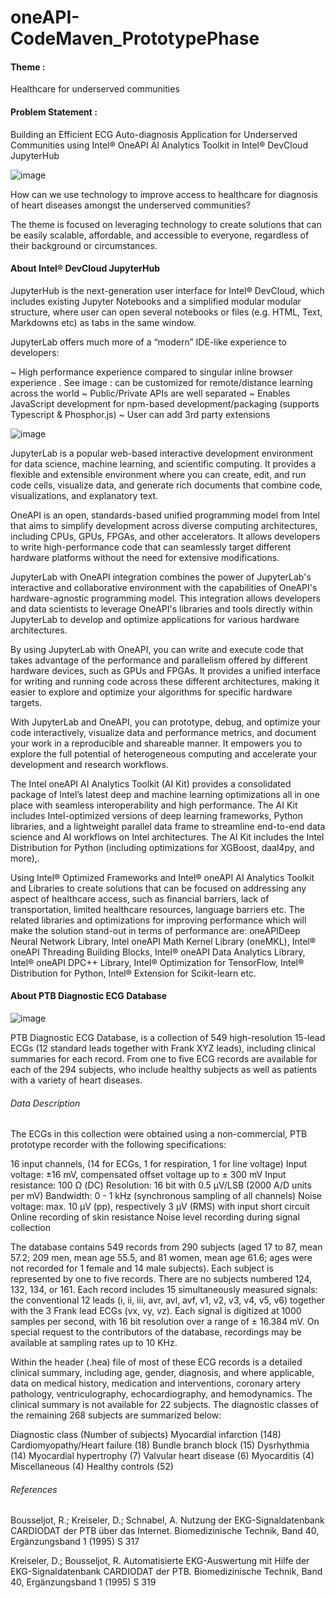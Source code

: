 # oneAPI-CodeMaven_PrototypePhase

#### Theme : 

Healthcare for underserved communities 

#### Problem Statement : 

Building an Efficient ECG Auto-diagnosis Application for Underserved Communities using Intel® OneAPI AI Analytics Toolkit in Intel® DevCloud JupyterHub

![image](https://user-images.githubusercontent.com/70970105/236674030-99e2aba8-2711-4bbc-80d8-6e3285a3fbcd.png)

How can we use technology to improve access to healthcare for diagnosis of heart diseases amongst the underserved communities?

The theme is focused on leveraging technology to create solutions that can be easily scalable, affordable, and accessible to everyone, regardless of their background or circumstances.

#### About Intel® DevCloud JupyterHub

JupyterHub is the next-generation user interface for Intel® DevCloud, which includes existing Jupyter Notebooks and a simplified modular modular structure, where user can open several notebooks or files (e.g. HTML, Text, Markdowns etc) as tabs in the same window.

JupyterLab offers much more of a “modern” IDE-like experience to developers:

~ High performance experience compared to singular inline browser experience . See image : can be customized for remote/distance learning across the world
~ Public/Private APIs are well separated
~ Enables JavaScript development for npm-based development/packaging (supports Typescript & Phosphor.js)
~ User can add 3rd party extensions

![image](https://user-images.githubusercontent.com/70970105/236620109-6958d842-012b-4a0a-9c94-3e8e2120f202.png)

JupyterLab is a popular web-based interactive development environment for data science, machine learning, and scientific computing. It provides a flexible and extensible environment where you can create, edit, and run code cells, visualize data, and generate rich documents that combine code, visualizations, and explanatory text.

OneAPI is an open, standards-based unified programming model from Intel that aims to simplify development across diverse computing architectures, including CPUs, GPUs, FPGAs, and other accelerators. It allows developers to write high-performance code that can seamlessly target different hardware platforms without the need for extensive modifications.

JupyterLab with OneAPI integration combines the power of JupyterLab's interactive and collaborative environment with the capabilities of OneAPI's hardware-agnostic programming model. This integration allows developers and data scientists to leverage OneAPI's libraries and tools directly within JupyterLab to develop and optimize applications for various hardware architectures.

By using JupyterLab with OneAPI, you can write and execute code that takes advantage of the performance and parallelism offered by different hardware devices, such as GPUs and FPGAs. It provides a unified interface for writing and running code across these different architectures, making it easier to explore and optimize your algorithms for specific hardware targets.

With JupyterLab and OneAPI, you can prototype, debug, and optimize your code interactively, visualize data and performance metrics, and document your work in a reproducible and shareable manner. It empowers you to explore the full potential of heterogeneous computing and accelerate your development and research workflows.

The Intel oneAPI AI Analytics Toolkit (AI Kit) provides a consolidated package of Intel’s latest deep and machine learning optimizations all in one place with seamless interoperability and high performance. The AI Kit includes Intel-optimized versions of deep learning frameworks, Python libraries, and a lightweight parallel data frame to streamline end-to-end data science and AI workflows on Intel architectures. The AI Kit includes the Intel Distribution for Python (including optimizations for XGBoost, daal4py, and more),.

Using Intel® Optimized Frameworks and Intel® oneAPI AI Analytics Toolkit and Libraries to create solutions that can be focused on addressing any aspect of healthcare access, such as financial barriers, lack of transportation, limited healthcare resources, language barriers etc. The related libraries and optimizations for improving performance which will make the solution stand-out in terms of performance are: oneAPIDeep Neural Network Library, Intel oneAPI Math Kernel Library (oneMKL), Intel® oneAPI Threading Building Blocks, Intel® oneAPI Data Analytics Library, Intel® oneAPI DPC++ Library, Intel® Optimization for TensorFlow, Intel® Distribution for Python, Intel® Extension for Scikit-learn etc.

#### About PTB Diagnostic ECG Database

![image](https://user-images.githubusercontent.com/70970105/236620071-ed070db9-4626-4fd5-9832-3a6b26ce0e0c.png)



PTB Diagnostic ECG Database, is a collection of 549 high-resolution 15-lead ECGs (12 standard leads together with Frank XYZ leads), including clinical summaries for each record. From one to five ECG records are available for each of the 294 subjects, who include healthy subjects as well as patients with a variety of heart diseases.

###### Data Description

The ECGs in this collection were obtained using a non-commercial, PTB prototype recorder with the following specifications:

16 input channels, (14 for ECGs, 1 for respiration, 1 for line voltage)
Input voltage: ±16 mV, compensated offset voltage up to ± 300 mV
Input resistance: 100 Ω (DC)
Resolution: 16 bit with 0.5 μV/LSB (2000 A/D units per mV)
Bandwidth: 0 - 1 kHz (synchronous sampling of all channels)
Noise voltage: max. 10 μV (pp), respectively 3 μV (RMS) with input short circuit
Online recording of skin resistance
Noise level recording during signal collection

The database contains 549 records from 290 subjects (aged 17 to 87, mean 57.2; 209 men, mean age 55.5, and 81 women, mean age 61.6; ages were not recorded for 1 female and 14 male subjects). Each subject is represented by one to five records. There are no subjects numbered 124, 132, 134, or 161. Each record includes 15 simultaneously measured signals: the conventional 12 leads (i, ii, iii, avr, avl, avf, v1, v2, v3, v4, v5, v6) together with the 3 Frank lead ECGs (vx, vy, vz). Each signal is digitized at 1000 samples per second, with 16 bit resolution over a range of ± 16.384 mV. On special request to the contributors of the database, recordings may be available at sampling rates up to 10 KHz.

Within the header (.hea) file of most of these ECG records is a detailed clinical summary, including age, gender, diagnosis, and where applicable, data on medical history, medication and interventions, coronary artery pathology, ventriculography, echocardiography, and hemodynamics. The clinical summary is not available for 22 subjects. The diagnostic classes of the remaining 268 subjects are summarized below:

Diagnostic class	(Number of subjects)
Myocardial infarction	(148)
Cardiomyopathy/Heart failure	(18)
Bundle branch block	(15)
Dysrhythmia	(14)
Myocardial hypertrophy	(7)
Valvular heart disease	(6)
Myocarditis	(4)
Miscellaneous	(4)
Healthy controls	(52)

###### References

Bousseljot, R.; Kreiseler, D.; Schnabel, A. Nutzung der EKG-Signaldatenbank CARDIODAT der PTB über das Internet. Biomedizinische Technik, Band 40, Ergänzungsband 1 (1995) S 317

Kreiseler, D.; Bousseljot, R. Automatisierte EKG-Auswertung mit Hilfe der EKG-Signaldatenbank CARDIODAT der PTB. Biomedizinische Technik, Band 40, Ergänzungsband 1 (1995) S 319


